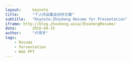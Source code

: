 ```yaml
---
layout:     keynote
title:      "个人作品集及创作方案"
subtitle:   "Keynote:Zhouheng Resume for Presentation"
iframe: http://blog.zhouheng.aisa/ZhouhengResume/
date:       2016-04-15
author:     "卢周亨"
tags:
    - Resume
    - Persentation 
    - Web PPT
---
```

